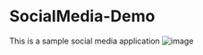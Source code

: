 # SocialMedia-Demo
This is a sample social media application
![image](https://user-images.githubusercontent.com/36036731/235038126-7fe1cf8e-1542-4930-9543-b513032f2461.png)

